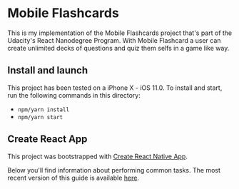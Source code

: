 # Mobile Flashcards
This is my implementation of the Mobile Flashcards project that's part of the Udacity's React Nanodegree Program.
With Mobile Flashcard a user can create unlimited decks of questions and quiz them selfs in a game like way.


## Install and launch

This project has been tested on a iPhone X - iOS 11.0.
To install and start, run the following commands in this directory:

* `npm/yarn install`
* `npm/yarn start`

## Create React App

This project was bootstrapped with [Create React Native App](https://github.com/react-community/create-react-native-app).

Below you'll find information about performing common tasks. The most recent version of this guide is available [here](https://github.com/react-community/create-react-native-app/blob/master/react-native-scripts/template/README.md).
